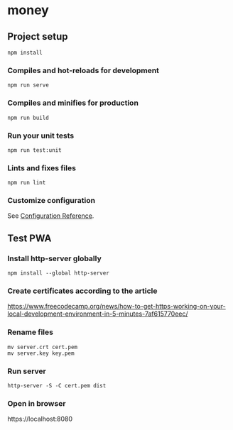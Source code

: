 # money

## Project setup
```
npm install
```

### Compiles and hot-reloads for development
```
npm run serve
```

### Compiles and minifies for production
```
npm run build
```

### Run your unit tests
```
npm run test:unit
```

### Lints and fixes files
```
npm run lint
```

### Customize configuration
See [Configuration Reference](https://cli.vuejs.org/config/).

## Test PWA
### Install **http-server** globally
```
npm install --global http-server
```

### Create certificates according to the article
https://www.freecodecamp.org/news/how-to-get-https-working-on-your-local-development-environment-in-5-minutes-7af615770eec/

### Rename files
```
mv server.crt cert.pem
mv server.key key.pem
```

### Run server
```
http-server -S -C cert.pem dist
```

### Open in browser
https://localhost:8080
